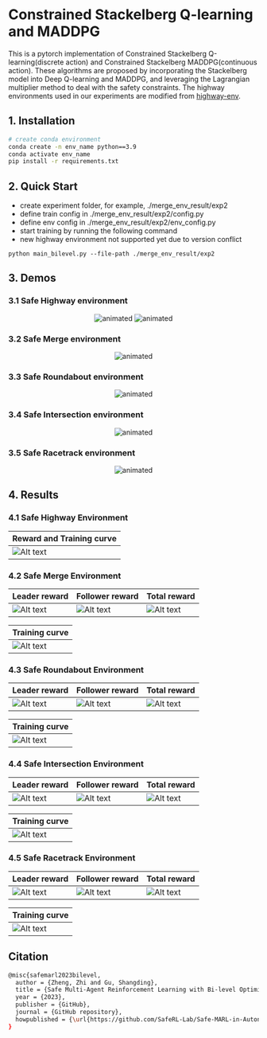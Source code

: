 # Constrained Stackelberg Q-learning and MADDPG

This is a pytorch implementation of Constrained Stackelberg Q-learning(discrete action) and Constrained Stackelberg MADDPG(continuous action). These algorithms are proposed by incorporating the Stackelberg model into Deep Q-learning and MADDPG, and leveraging the Lagrangian multiplier method to deal with the safety constraints. The highway environments used in our experiments are modified from [highway-env](https://github.com/Farama-Foundation/HighwayEnv).

## 1. Installation

``` Bash
# create conda environment
conda create -n env_name python==3.9
conda activate env_name
pip install -r requirements.txt
```

## 2. Quick Start
- create experiment folder, for example, ./merge_env_result/exp2
- define train config in ./merge_env_result/exp2/config.py
- define env config in ./merge_env_result/exp2/env_config.py
- start training by running the following command
- new highway environment not supported yet due to version conflict

```shell
python main_bilevel.py --file-path ./merge_env_result/exp2
```

## 3. Demos
### 3.1 Safe Highway environment
<p align="center">
    <img src="img/highway_env/highway_csmaddpg_1.gif" alt="animated" />
    <img src="img/highway_env/highway_csmaddpg_2.gif" alt="animated" />
</p>

### 3.2 Safe Merge environment
<p align="center">
  <img src="img/merge_env/merge_csq.gif" alt="animated" />
</p>

### 3.3 Safe Roundabout environment
<p align="center">
    <img src="img/roundabout_env/roundabout_csq.gif" alt="animated" />
</p>

### 3.4 Safe Intersection environment
<p align="center">
    <img src="img/intersection_env/intersection_csmaddpg.gif" alt="animated" />
</p>

### 3.5 Safe Racetrack environment
<p align="center">
    <img src="img/racetrack_env/racetrack_csmaddpg.gif" alt="animated" />
</p>





## 4. Results
### 4.1 Safe Highway Environment
| Reward and Training curve                       | 
| ----------------------------------- | 
| ![Alt text](img/highway_env/highway_result.png) | 


### 4.2 Safe Merge Environment
| Leader reward                       | Follower reward                     | Total reward                        |
| ----------------------------------- | ----------------------------------- | ----------------------------------- |
| ![Alt text](img/merge_env/leader_reward_merge_sum.png) | ![Alt text](img/merge_env/follower_reward_merge_sum.png) |![Alt text](img/merge_env/total_reward_merge_sum.png)|

| Training curve                       | 
| ----------------------------------- | 
|![Alt text](img/merge_env/crash_merge_sum.png)  |


### 4.3 Safe Roundabout Environment
| Leader reward                       | Follower reward                     | Total reward                        |
| ----------------------------------- | ----------------------------------- | ----------------------------------- |
| ![Alt text](img/roundabout_env/leader_reward_roundabout_sum.png) | ![Alt text](img/roundabout_env/follower_reward_roundabout_sum.png) |![Alt text](img/roundabout_env/total_reward_roundabout_sum.png)|

| Training curve                       | 
| ----------------------------------- | 
| ![Alt text](img/roundabout_env/crash_roundabout_sum.png)|

### 4.4 Safe Intersection Environment
| Leader reward                       | Follower reward                     | Total reward                        |
| ----------------------------------- | ----------------------------------- | ----------------------------------- |
| ![Alt text](img/intersection_env/leader_reward_intersection_sum.png) | ![Alt text](img/intersection_env/follower_reward_intersection_sum.png) |![Alt text](img/intersection_env/total_reward_intersection_sum.png)|

| Training curve                       | 
| ----------------------------------- | 
|![Alt text](img/intersection_env/crash_intersection_sum.png) |
### 4.5 Safe Racetrack Environment
| Leader reward                       | Follower reward                     | Total reward                        |
| ----------------------------------- | ----------------------------------- | ----------------------------------- |
| ![Alt text](img/racetrack_env/leader_reward_racetrack_sum.png) | ![Alt text](img/racetrack_env/follower_reward_racetrack_sum.png) |![Alt text](img/racetrack_env/total_reward_racetrack_sum.png)|

| Training curve                       | 
| ----------------------------------- | 
|![Alt text](img/racetrack_env/crash_racetrack_sum.png) |

## Citation
``` Bash
@misc{safemarl2023bilevel,
  author = {Zheng, Zhi and Gu, Shangding},
  title = {Safe Multi-Agent Reinforcement Learning with Bi-level Optimization in Autonomous Driving},
  year = {2023},
  publisher = {GitHub},
  journal = {GitHub repository},
  howpublished = {\url{https://github.com/SafeRL-Lab/Safe-MARL-in-Autonomous-Driving}},
}
```



